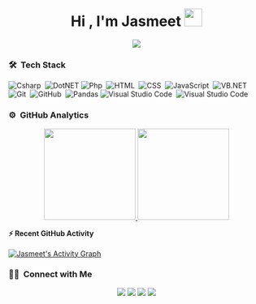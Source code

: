 <h1 align="center">Hi , I'm Jasmeet <img src="https://media.giphy.com/media/RgzryV9nRCMHPVVXPV/giphy.gif" width="35"></h1>

<p align="center">
  <a href="https://github.com/DenverCoder1/readme-typing-svg"><img src="https://readme-typing-svg.herokuapp.com/?lines=Software+Developer;Web+Developer;Music%20Producer&center=true&width=500&height=50"></a>
</p>

<!--
**jsm33t/jsm33t** is a ✨ _special_ ✨ repository because its `README.md` (this file) appears on your GitHub profile.

Here are some ideas to get you started:

- 🔭 I’m currently working on ...
- 🌱 I’m currently learning ...
- 👯 I’m looking to collaborate on ...
- 🤔 I’m looking for help with ...
- 💬 Ask me about ...
- 📫 How to reach me: ...
- 😄 Pronouns: ...
- ⚡ Fun fact: ...
-->

### 🛠 &nbsp;Tech Stack

![Csharp](https://img.shields.io/badge/-Csharp-05122A?style=flat&logo=csharp)&nbsp;
![DotNET](https://img.shields.io/badge/dotnet-%23013243.svg?style=flat&logo=dotnet&logoColor=white)
![Php](https://img.shields.io/badge/-php-05122A?style=flat&logo=php)&nbsp;
![HTML](https://img.shields.io/badge/-HTML-05122A?style=flat&logo=HTML5)&nbsp;
![CSS](https://img.shields.io/badge/-CSS-05122A?style=flat&logo=CSS3&logoColor=1572B6)&nbsp;
![JavaScript](https://img.shields.io/badge/-JavaScript-05122A?style=flat&logo=javascript)&nbsp;
![VB.NET](https://img.shields.io/badge/VB.NET-%23013243.svg?style=flat&logo=dotnet&logoColor=white)
![Git](https://img.shields.io/badge/-Git-05122A?style=flat&logo=git)&nbsp;
![GitHub](https://img.shields.io/badge/-GitHub-05122A?style=flat&logo=github)&nbsp;
![Pandas](https://img.shields.io/badge/pandas-%23150458.svg?style=flat&logo=pandas&logoColor=white)
![Visual Studio Code](https://img.shields.io/badge/-Visual%20Studio%20Code-05122A?style=flat&logo=visual-studio-code&logoColor=007ACC)&nbsp;
![Visual Studio Code](https://img.shields.io/badge/-Visual%20Studio-05122A?style=flat&logo=visual-studio&logoColor=007ACC)&nbsp;



### ⚙️ &nbsp;GitHub Analytics

<p align="center">
<a href="https://github.com/jsm33t">
  <img height="180em" src="https://github-readme-stats-eight-theta.vercel.app/api?username=jsm33t&show_icons=true&theme=algolia&include_all_commits=true&count_private=true"/>
  <img height="180em" src="https://github-readme-stats-eight-theta.vercel.app/api/top-langs/?username=jsm33t&layout=compact&langs_count=8&theme=algolia&include_all_commits=true&count_private=true"/>
</a>
</p>



<summary><b>⚡ Recent GitHub Activity</b></summary>
  <br/>
   <a href="https://github.com/jsm33t"><img alt="Jasmeet's Activity Graph" src="https://activity-graph.herokuapp.com/graph?username=jsm33t&custom_title=Jasmeet's%20Contribution%20Graph&theme=react-dark" /></a>
  <br/>
  
  
  ### 🤝🏻 &nbsp;Connect with Me

<p align="center">
<a href="https://www.linkedin.com/in/jsm33t/"><img src="https://img.shields.io/badge/-Jasmeet Singh-0077B5?style=flat&logo=Linkedin&logoColor=white"/></a>
<a href="mailto:jskainthofficial@gmail.com"><img src="https://img.shields.io/badge/-jskainthofficial@gmail.com-D14836?style=flat&logo=Gmail&logoColor=white"/></a>
<a href="https://www.instagram.com/jsm33t/"><img src="https://img.shields.io/badge/-jsm33t-E4405F?style=flat&logo=Instagram&logoColor=white"/></a>
<a href="https://jsm33t.com/"><img src="https://img.shields.io/badge/-🌐%20jsm333t.com-1877F2?style=flat&logo=website&logoColor=white"/></a>
</p>
